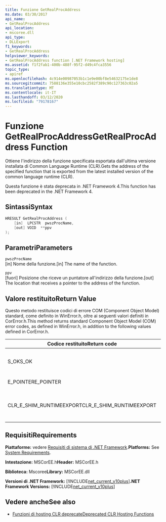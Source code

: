 ```yaml
---
title: Funzione GetRealProcAddress
ms.date: 03/30/2017
api_name:
- GetRealProcAddress
api_location:
- mscoree.dll
api_type:
- DLLExport
f1_keywords:
- GetRealProcAddress
helpviewer_keywords:
- GetRealProcAddress function [.NET Framework hosting]
ms.assetid: f1f2fab1-400b-488f-95f2-d49c4fca3556
topic_type:
- apiref
ms.openlocfilehash: 4c914e00987053b1c1e9e00bf8e54632175e1de8
ms.sourcegitcommit: 7588136e355e10cbc2582f389c90c127363c02a5
ms.translationtype: MT
ms.contentlocale: it-IT
ms.lasthandoff: 03/12/2020
ms.locfileid: "79178167"
---
```

# <a name="getrealprocaddress-function"></a><span data-ttu-id="04f54-102">Funzione GetRealProcAddress</span><span class="sxs-lookup"><span data-stu-id="04f54-102">GetRealProcAddress Function</span></span>
<span data-ttu-id="04f54-103">Ottiene l'indirizzo della funzione specificata esportata dall'ultima versione installata di Common Language Runtime (CLR).</span><span class="sxs-lookup"><span data-stu-id="04f54-103">Gets the address of the specified function that is exported from the latest installed version of the common language runtime (CLR).</span></span>  
  
 <span data-ttu-id="04f54-104">Questa funzione è stata deprecata in .NET Framework 4.</span><span class="sxs-lookup"><span data-stu-id="04f54-104">This function has been deprecated in the .NET Framework 4.</span></span>  
  
## <a name="syntax"></a><span data-ttu-id="04f54-105">Sintassi</span><span class="sxs-lookup"><span data-stu-id="04f54-105">Syntax</span></span>  
  
```cpp  
HRESULT GetRealProcAddress (  
    [in]  LPCSTR  pwszProcName,
    [out] VOID  **ppv  
);  
```  
  
## <a name="parameters"></a><span data-ttu-id="04f54-106">Parametri</span><span class="sxs-lookup"><span data-stu-id="04f54-106">Parameters</span></span>  
 `pwszProcName`  
 <span data-ttu-id="04f54-107">[in] Nome della funzione.</span><span class="sxs-lookup"><span data-stu-id="04f54-107">[in] The name of the function.</span></span>  
  
 `ppv`  
 <span data-ttu-id="04f54-108">[fuori] Posizione che riceve un puntatore all'indirizzo della funzione.</span><span class="sxs-lookup"><span data-stu-id="04f54-108">[out] The location that receives a pointer to the address of the function.</span></span>  
  
## <a name="return-value"></a><span data-ttu-id="04f54-109">Valore restituito</span><span class="sxs-lookup"><span data-stu-id="04f54-109">Return Value</span></span>  
 <span data-ttu-id="04f54-110">Questo metodo restituisce codici di errore COM (Component Object Model) standard, come definito in WinError.h, oltre ai seguenti valori definiti in CorError.h.</span><span class="sxs-lookup"><span data-stu-id="04f54-110">This method returns standard Component Object Model (COM) error codes, as defined in WinError.h, in addition to the following values defined in CorError.h.</span></span>  
  
|<span data-ttu-id="04f54-111">Codice restituito</span><span class="sxs-lookup"><span data-stu-id="04f54-111">Return code</span></span>|<span data-ttu-id="04f54-112">Descrizione</span><span class="sxs-lookup"><span data-stu-id="04f54-112">Description</span></span>|  
|-----------------|-----------------|  
|<span data-ttu-id="04f54-113">S_OK</span><span class="sxs-lookup"><span data-stu-id="04f54-113">S_OK</span></span>|<span data-ttu-id="04f54-114">Metodo completato correttamente.</span><span class="sxs-lookup"><span data-stu-id="04f54-114">The method completed successfully.</span></span>|  
|<span data-ttu-id="04f54-115">E_POINTER</span><span class="sxs-lookup"><span data-stu-id="04f54-115">E_POINTER</span></span>|<span data-ttu-id="04f54-116">`ppv` non è valido.</span><span class="sxs-lookup"><span data-stu-id="04f54-116">`ppv` is not valid.</span></span>|  
|<span data-ttu-id="04f54-117">CLR_E_SHIM_RUNTIMEEXPORT</span><span class="sxs-lookup"><span data-stu-id="04f54-117">CLR_E_SHIM_RUNTIMEEXPORT</span></span>|<span data-ttu-id="04f54-118">La funzione non viene esportata dal runtime.</span><span class="sxs-lookup"><span data-stu-id="04f54-118">The function is not exported from the runtime.</span></span>|  
  
## <a name="requirements"></a><span data-ttu-id="04f54-119">Requisiti</span><span class="sxs-lookup"><span data-stu-id="04f54-119">Requirements</span></span>  
 <span data-ttu-id="04f54-120">**Piattaforme:** vedere [Requisiti di sistema di .NET Framework](../../../../docs/framework/get-started/system-requirements.md).</span><span class="sxs-lookup"><span data-stu-id="04f54-120">**Platforms:** See [System Requirements](../../../../docs/framework/get-started/system-requirements.md).</span></span>  
  
 <span data-ttu-id="04f54-121">**Intestazione:** MSCorEE.h</span><span class="sxs-lookup"><span data-stu-id="04f54-121">**Header:** MSCorEE.h</span></span>  
  
 <span data-ttu-id="04f54-122">**Biblioteca:** Mscoree</span><span class="sxs-lookup"><span data-stu-id="04f54-122">**Library:** MSCorEE.dll</span></span>  
  
 <span data-ttu-id="04f54-123">**Versioni di .NET Framework:** [!INCLUDE[net_current_v10plus](../../../../includes/net-current-v10plus-md.md)]</span><span class="sxs-lookup"><span data-stu-id="04f54-123">**.NET Framework Versions:** [!INCLUDE[net_current_v10plus](../../../../includes/net-current-v10plus-md.md)]</span></span>  
  
## <a name="see-also"></a><span data-ttu-id="04f54-124">Vedere anche</span><span class="sxs-lookup"><span data-stu-id="04f54-124">See also</span></span>

- [<span data-ttu-id="04f54-125">Funzioni di hosting CLR deprecate</span><span class="sxs-lookup"><span data-stu-id="04f54-125">Deprecated CLR Hosting Functions</span></span>](../../../../docs/framework/unmanaged-api/hosting/deprecated-clr-hosting-functions.md)
